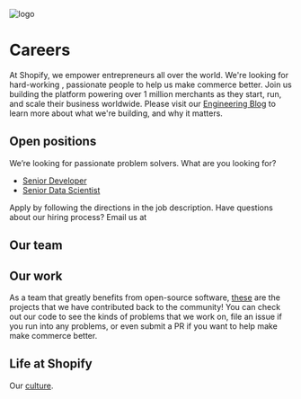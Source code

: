 ![logo](https://avatars1.githubusercontent.com/u/8085?s=200&v=4)

# Careers

 At Shopify, we empower entrepreneurs all over the world. We're looking for hard-working <!-- is "hard working good? Taken from open source page -->, passionate people to help us make commerce better. Join us building the platform powering over 1 million merchants as they start, run, and scale their business worldwide. Please visit our [Engineering Blog](https://engineering.shopify.com/) to learn more about what we're building, and why it matters. 

## Open positions

We’re looking for passionate problem solvers. What are you looking for?

- [Senior Developer](job-descriptions/senior-developer.md)
- [Senior Data Scientist](job-descriptions/senior-data-scientist.md)
<!-- add any relevant job -->


Apply by following the directions in the job description. Have questions about our hiring process? Email us at 

## Our team



## Our work

As a team that greatly benefits from open-source software, [these](http://shopify.github.io/) are the projects that we have contributed back to the community! You can check out our code to see the kinds of problems that we work on, file an issue if you run into any problems, or even submit a PR if you want to help make make commerce better.

## Life at Shopify

Our [culture](https://www.shopify.com/careers/culture).
